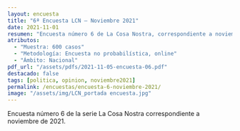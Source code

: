 ```yaml
---
layout: encuesta
title: "6ª Encuesta LCN — Noviembre 2021"
date: 2021-11-01
resumen: "Encuesta número 6 de La Cosa Nostra, correspondiente a noviembre de 2021."
atributos:
  - "Muestra: 600 casos"
  - "Metodología: Encuesta no probabilística, online"
  - "Ámbito: Nacional"
pdf_url: "/assets/pdfs/2021-11-05-encuesta-06.pdf"
destacado: false
tags: [politica, opinion, noviembre2021]
permalink: /encuestas/encuesta-6-noviembre-2021/
image: "/assets/img/LCN_portada encuesta.jpg"
---
```


Encuesta número 6 de la serie La Cosa Nostra correspondiente a noviembre de 2021.
